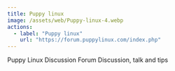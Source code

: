```yaml
---
title: Puppy linux
image: /assets/web/Puppy-linux-4.webp
actions:
  - label: "Puppy linux"
    url: "https://forum.puppylinux.com/index.php" 
---
```


Puppy Linux Discussion Forum
Discussion, talk and tips
